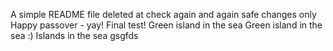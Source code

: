 A simple README file
deleted at
check again
and again
safe changes only
Happy passover - yay!
Final test!
Green island in the sea
Green island in the sea :)
Islands in the sea
gsgfds
